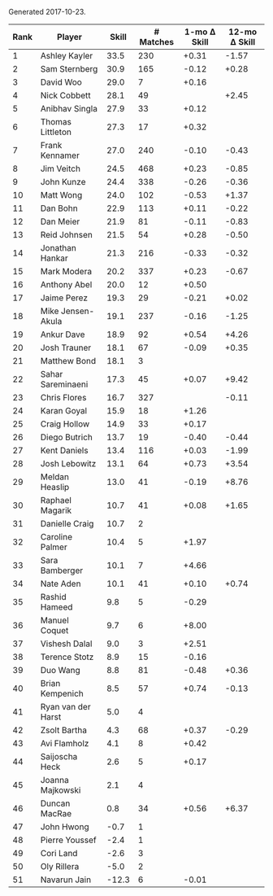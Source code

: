 Generated 2017-10-23.

| Rank | Player             | Skill | # Matches | 1-mo Δ Skill | 12-mo Δ Skill |
|------|--------------------|-------|-----------|--------------|---------------|
|    1 | Ashley Kayler      |  33.5 |       230 |        +0.31 |         -1.57 |
|    2 | Sam Sternberg      |  30.9 |       165 |        -0.12 |         +0.28 |
|    3 | David Woo          |  29.0 |         7 |        +0.16 |               |
|    4 | Nick Cobbett       |  28.1 |        49 |              |         +2.45 |
|    5 | Anibhav Singla     |  27.9 |        33 |        +0.12 |               |
|    6 | Thomas Littleton   |  27.3 |        17 |        +0.32 |               |
|    7 | Frank Kennamer     |  27.0 |       240 |        -0.10 |         -0.43 |
|    8 | Jim Veitch         |  24.5 |       468 |        +0.23 |         -0.85 |
|    9 | John Kunze         |  24.4 |       338 |        -0.26 |         -0.36 |
|   10 | Matt Wong          |  24.0 |       102 |        -0.53 |         +1.37 |
|   11 | Dan Bohn           |  22.9 |       113 |        +0.11 |         -0.22 |
|   12 | Dan Meier          |  21.9 |        81 |        -0.11 |         -0.83 |
|   13 | Reid Johnsen       |  21.5 |        54 |        +0.28 |         -0.50 |
|   14 | Jonathan Hankar    |  21.3 |       216 |        -0.33 |         -0.32 |
|   15 | Mark Modera        |  20.2 |       337 |        +0.23 |         -0.67 |
|   16 | Anthony Abel       |  20.0 |        12 |        +0.50 |               |
|   17 | Jaime Perez        |  19.3 |        29 |        -0.21 |         +0.02 |
|   18 | Mike Jensen-Akula  |  19.1 |       237 |        -0.16 |         -1.25 |
|   19 | Ankur Dave         |  18.9 |        92 |        +0.54 |         +4.26 |
|   20 | Josh Trauner       |  18.1 |        67 |        -0.09 |         +0.35 |
|   21 | Matthew Bond       |  18.1 |         3 |              |               |
|   22 | Sahar Sareminaeni  |  17.3 |        45 |        +0.07 |         +9.42 |
|   23 | Chris Flores       |  16.7 |       327 |              |         -0.11 |
|   24 | Karan Goyal        |  15.9 |        18 |        +1.26 |               |
|   25 | Craig Hollow       |  14.9 |        33 |        +0.17 |               |
|   26 | Diego Butrich      |  13.7 |        19 |        -0.40 |         -0.44 |
|   27 | Kent Daniels       |  13.4 |       116 |        +0.03 |         -1.99 |
|   28 | Josh Lebowitz      |  13.1 |        64 |        +0.73 |         +3.54 |
|   29 | Meldan Heaslip     |  13.0 |        41 |        -0.19 |         +8.76 |
|   30 | Raphael Magarik    |  10.7 |        41 |        +0.08 |         +1.65 |
|   31 | Danielle Craig     |  10.7 |         2 |              |               |
|   32 | Caroline Palmer    |  10.4 |         5 |        +1.97 |               |
|   33 | Sara Bamberger     |  10.1 |         7 |        +4.66 |               |
|   34 | Nate Aden          |  10.1 |        41 |        +0.10 |         +0.74 |
|   35 | Rashid Hameed      |   9.8 |         5 |        -0.29 |               |
|   36 | Manuel Coquet      |   9.7 |         6 |        +8.00 |               |
|   37 | Vishesh Dalal      |   9.0 |         3 |        +2.51 |               |
|   38 | Terence Stotz      |   8.9 |        15 |        -0.16 |               |
|   39 | Duo Wang           |   8.8 |        81 |        -0.48 |         +0.36 |
|   40 | Brian Kempenich    |   8.5 |        57 |        +0.74 |         -0.13 |
|   41 | Ryan van der Harst |   5.0 |         4 |              |               |
|   42 | Zsolt Bartha       |   4.3 |        68 |        +0.37 |         -0.29 |
|   43 | Avi Flamholz       |   4.1 |         8 |        +0.42 |               |
|   44 | Saijoscha Heck     |   2.6 |         5 |        +0.17 |               |
|   45 | Joanna Majkowski   |   2.1 |         4 |              |               |
|   46 | Duncan MacRae      |   0.8 |        34 |        +0.56 |         +6.37 |
|   47 | John Hwong         |  -0.7 |         1 |              |               |
|   48 | Pierre Youssef     |  -2.4 |         1 |              |               |
|   49 | Cori Land          |  -2.6 |         3 |              |               |
|   50 | Oly Rillera        |  -5.0 |         2 |              |               |
|   51 | Navarun Jain       | -12.3 |         6 |        -0.01 |               |